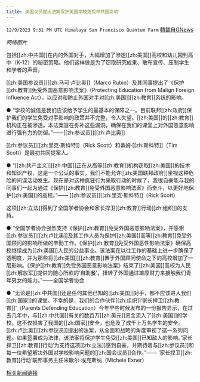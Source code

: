 ```yaml
---
title: 美国议员提出法案保护美国学校免受中共国影响
---
```

`12/9/2023 9:31 PM UTC Himalaya San Francisco Quantum Farm` [轉載自GNews](https://gnews.org/articles/2090993)

*网络图片*

包括[[zh:中共国]]在内的外国对手，大幅增加了渗透[[zh:美国]]高校和幼儿园到高中（K-12）的秘密策略。他们这样做是为了窃取研究成果、散布宣传、压制学生和学者的声音。

[[zh:美国参议员]][[zh:马可·卢比奥]]（Marco Rubio）及其同事提出了《保护[[zh:教育]]免受外国恶意影响法案》（Protecting Education from Malign Foreign Influence Act），以应对和防止外国对手对[[zh:美国]][[zh:教育]]系统的影响。

●	“学校的诚信是我们应该给予学生的最基本的保障之一。目前联邦[[zh:政府]]保护我们的学生免受对手影响的政策并不完整，令人失望。[[zh:美国]]的[[zh:教育]]机构正在被渗透。本法案旨在弥补这些漏洞，确保在我们的课堂上对外国恶意影响进行强有力的防御。”——[[zh:参议员]][[zh:卢比奥]]
 
[[zh:参议员]][[zh:里克·斯科特]]（Rick Scott）和蒂姆·[[zh:斯科特]]（Tim Scott）是最初共同提案人。

●	“[[zh:共产主义]][[zh:中国]]正在从高等[[zh:教育]]机构窃取[[zh:美国]]的技术和知识产权，这是一个公认的事实。我们不能允许[[zh:美国联邦政府]]坐视这种危险的间谍活动发生。现在是对这种疯狂行为采取行动的时候了，我很自豪能与我的同事们一起为通过《保护[[zh:教育]]免受外国恶意影响法案》而奋斗，以更好地保护[[zh:美国]]的高校。”—— [[zh:参议员]][[zh:里克·斯科特]]（Rick Scott）

这项[[zh:立法]]得到了全国学者协会和家长捍卫[[zh:教育]]行动[[zh:组织]]的支持。

●	“全国学者协会强烈支持《保护[[zh:教育]]免受外国恶意影响法案》，并感谢[[zh:参议员]][[zh:卢比奥]]及其工作人员为保护[[zh:美国]]高等[[zh:教育]]免受外国顾问的影响所做的辛勤工作。《保护[[zh:教育]]免受外国恶性影响法案》确保高校继续成为[[zh:美国]]人民的公益事业。该法案在以往工作的基础上进一步确保了透明度，并为那些将[[zh:美国]][[zh:教育]]置于外国顾问使命之下的高校增加了一层影响。《保护[[zh:教育]]免受外国恶意影响法案》结束了[[zh:美国]]高校为人民[[zh:解放军]]提供的随心所欲的‘自助餐’，扭转了外国通过雄厚财力来接触我们青年男女的能力。”——全国学者协会

●	“无论是[[zh:中共国]]还是任何其他已知的[[zh:美国]]对手，都不应该进入我们[[zh:国家]]的课堂。不幸的是，我们的合作伙伴[[zh:组织]]‘家长捍卫[[zh:教育]]’（Parents Defending Education）今年早些时候发布的一份报告显示，在过去几年中，与[[zh:中共国]]有关的数百万[[zh:美元]]资金流入了[[zh:美国]]的学校。这不仅损害了我国的[[zh:国家]]安全，也危及了成千上万名学生的安全。[[zh:卢比奥]][[zh:参议员]]提出的法案，从全面和战略的角度审视了这一系列问题。如果签署成为法律，该法案将保护学生免受[[zh:美国]]已知敌人的影响。’家长捍卫[[zh:教育]]行动’为支持这项[[zh:立法]]感到自豪，并期待着与[[zh:参议员]]和每一位希望解决外国对学校影响问题的[[zh:国会议员]]合作。”—— ‘家长捍卫[[zh:教育]]行动’联邦事务主任米歇尔·埃克斯纳（Michele Exner）


[相关新闻链接](https://www.rubio.senate.gov/rubio-colleagues-introduce-bill-to-protect-u-s-schools-from-chinas-influence/)

